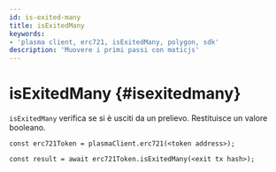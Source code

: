 ```yaml
---
id: is-exited-many
title: isExitedMany
keywords:
- 'plasma client, erc721, isExitedMany, polygon, sdk'
description: 'Muovere i primi passi con maticjs'
---
```


# isExitedMany {#isexitedmany}

`isExitedMany` verifica se si è usciti da un prelievo. Restituisce un valore booleano.

```
const erc721Token = plasmaClient.erc721(<token address>);

const result = await erc721Token.isExitedMany(<exit tx hash>);

```
